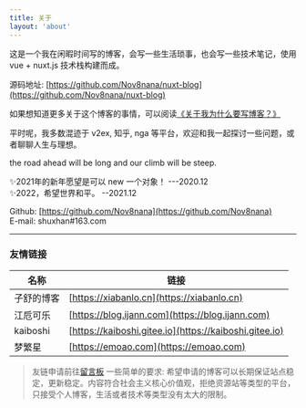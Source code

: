 ```yaml
---
title: 关于
layout: 'about'
---
```


<!-- 学习新思想，争做新青年，一个在杭州的新生代农民工。因为我对前端比较感兴趣，再夹杂着一些其他的原因，所以20年毕业后来到杭州，从事前端方面的工作。 -->

这是一个我在闲暇时间写的博客，会写一些生活琐事，也会写一些技术笔记，使用 vue + nuxt.js 技术栈构建而成。 

源码地址: [https://github.com/Nov8nana/nuxt-blog](https://github.com/Nov8nana/nuxt-blog)

如果想知道更多关于这个博客的事情，可以阅读[《关于我为什么要写博客？》](posts/2021-07-21-关于我为什么要写博客？)

平时呢，我多数混迹于 v2ex, 知乎, nga 等平台，欢迎和我一起探讨一些问题，或者聊聊人生与理想。 

the road ahead will be long and our climb will be steep.

✨2021年的新年愿望是可以 new 一个对象！ ---2020.12  
✨2022，希望世界和平。 --2021.12


Github: [https://github.com/Nov8nana](https://github.com/Nov8nana)  
E-mail: shuxhan#163.com

---

### 友情链接

|名称|链接|
|---|---|
|子舒的博客| [https://xiabanlo.cn](https://xiabanlo.cn)|
|江卮可乐| [https://blog.ijann.com](https://blog.ijann.com)|
|kaiboshi| [https://kaiboshi.gitee.io](https://kaiboshi.gitee.io)|
|梦繁星| [https://emoao.com](https://emoao.com)|
  
>友链申请前往[留言板](/message)  一些简单的要求: 希望申请的博客可以长期保证站点稳定，更新稳定。内容符合社会主义核心价值观，拒绝资源站等类型的平台，只接受个人博客，生活或者技术等类型没有太大的限制。
